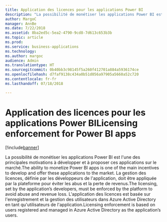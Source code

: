```yaml
---
title: Application des licences pour les applications Power BI
description: "La possibilité de monétiser les applications Power BI est l'une des principales motivations à développer et à proposer ces applications sur le marché."
author: MargoC
manager: AnnBe
ms.date: 7/22/2018
ms.assetid: 8ba2ed5c-5ea2-4790-9cd8-7d613c653b3b
ms.topic: article
ms.prod: 
ms.service: business-applications
ms.technology: 
ms.author: margoc
audience: Admin
ms.translationtype: HT
ms.sourcegitcommit: 0b40bb3c98145f5a260f412701a884a5936174ce
ms.openlocfilehash: d7faf9138c434a0b51d056a97905a5660a52c720
ms.contentlocale: fr-fr
ms.lasthandoff: 07/18/2018

---
```

# <a name="licensing-enforcement-for-power-bi-apps"></a><span data-ttu-id="871a8-103">Application des licences pour les applications Power BI</span><span class="sxs-lookup"><span data-stu-id="871a8-103">Licensing enforcement for Power BI apps</span></span>

[!include[banner](../../../includes/banner.md)]

<span data-ttu-id="871a8-104">La possibilité de monétiser les applications Power BI est l'une des principales motivations à développer et à proposer ces applications sur le marché.</span><span class="sxs-lookup"><span data-stu-id="871a8-104">The ability to monetize Power BI apps is one of the main incentives to develop and offer these applications to the market.</span></span> <span data-ttu-id="871a8-105">La gestion des licences, définie par les développeurs de l'application, doit être appliquée par la plateforme pour éviter les abus et la perte de revenus.</span><span class="sxs-lookup"><span data-stu-id="871a8-105">The licensing, set by the application’s developers, must be enforced by the platform to avoid abuse and revenue loss.</span></span> <span data-ttu-id="871a8-106">L'application des licences est basée sur l'enregistrement et la gestion des utilisateurs dans Azure Active Directory en tant qu'utilisateurs de l'application.</span><span class="sxs-lookup"><span data-stu-id="871a8-106">Licensing enforcement is based on users registered and managed in Azure Active Directory as the application’s users.</span></span>

